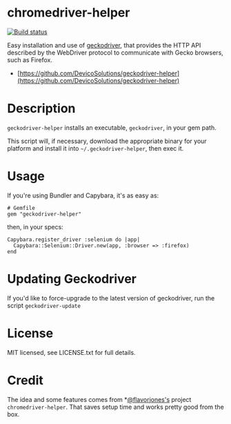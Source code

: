 # chromedriver-helper

[![Build status](https://travis-ci.org/DevicoSolutions/geckodriver-helper.svg)](https://travis-ci.org/DevicoSolutions/geckodriver-helper)

Easy installation and use of [geckodriver](https://github.com/mozilla/geckodriver), that provides the HTTP API 
described by the WebDriver protocol to communicate with Gecko browsers, such as Firefox.

* [https://github.com/DevicoSolutions/geckodriver-helper](https://github.com/DevicoSolutions/geckodriver-helper)


# Description

`geckodriver-helper` installs an executable, `geckodriver`, in your
gem path.

This script will, if necessary, download the appropriate binary for
your platform and install it into `~/.geckodriver-helper`, then exec
it.

# Usage

If you're using Bundler and Capybara, it's as easy as:

    # Gemfile
    gem "geckodriver-helper"

then, in your specs:

    Capybara.register_driver :selenium do |app|
      Capybara::Selenium::Driver.new(app, :browser => :firefox)
    end


# Updating Geckodriver

If you'd like to force-upgrade to the latest version of geckodriver,
run the script `geckodriver-update`


# License

MIT licensed, see LICENSE.txt for full details.


# Credit

The idea and some features comes from *[@flavorjones's](https://github.com/flavorjones) project
`chromedriver-helper`. That saves setup time and works pretty good from the box.

